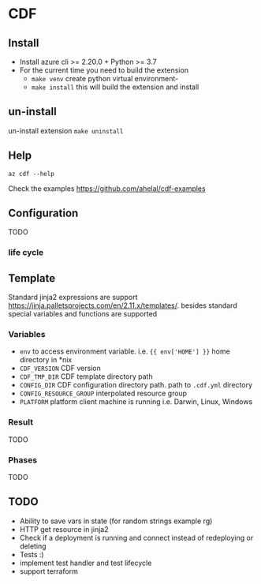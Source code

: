 # CDF

## Install

* Install azure cli >= 2.20.0 + Python >= 3.7 
* For the current time you need to build the extension
    * `make venv` create python virtual environment-
    * `make install` this will build the extension and install

## un-install

un-install extension `make uninstall`

## Help 

`az cdf --help`

Check the examples https://github.com/ahelal/cdf-examples

## Configuration 

TODO

### life cycle 


## Template

Standard jinja2 expressions are support https://jinja.palletsprojects.com/en/2.11.x/templates/. besides standard special variables and functions are supported

### Variables

* `env` to access environment variable. i.e. `{{ env['HOME'] }}` home directory in *nix
* `CDF_VERSION` CDF version 
* `CDF_TMP_DIR` CDF template directory path 
* `CONFIG_DIR` CDF configuration directory path. path to `.cdf.yml` directory
* `CONFIG_RESOURCE_GROUP` interpolated resource group 
* `PLATFORM` platform client machine is running i.e. Darwin, Linux, Windows

### Result

TODO

### Phases

TODO

## TODO

* Ability to save vars in state (for random strings example rg)
* HTTP get resource in jinja2
* Check if a deployment is running and connect instead of redeploying or deleting
* Tests :)
* implement test handler and test lifecycle
* support terraform
